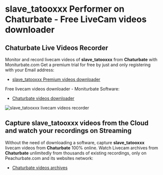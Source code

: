 # slave_tatooxxx Performer on Chaturbate - Free LiveCam videos downloader

## Chaturbate Live Videos Recorder

Monitor and record livecam videos of **slave_tatooxxx** from **Chaturbate** with Moniturbate.com
Get a premium trial for free by just and only registering with your Email address:
* [slave_tatooxxx Premium videos downloader](https://moniturbate.com/request-demo-licence-key.html)

Free livecam videos downloader - Moniturbate Software:
* [Chaturbate videos downloader](https://moniturbate.com/moniturbate-download-software.html)

![slave_tatooxxx livecam videos recorder](https://peachurnet.com/templates/moniturbate-software.png)


## Capture slave_tatooxxx videos from the Cloud and watch your recordings on Streaming

Without the need of downloading a software, capture **slave_tatooxxx** livecam videos from **Chaturbate** 100% online.
Watch Livecam archives from **Chaturbate** unlimitedly from thousands of existing recordings, only on Peachurbate.com and its websites network:
* [Chaturbate videos archives](https://peachurnet.com/)